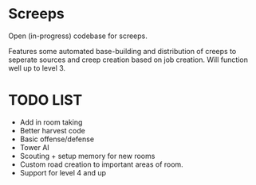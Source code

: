 # Screeps

Open (in-progress) codebase for screeps.

Features some automated base-building and distribution of creeps to seperate sources and creep creation based on
job creation. Will function well up to level 3.

# TODO LIST
- Add in room taking
- Better harvest code
- Basic offense/defense
- Tower AI
- Scouting + setup memory for new rooms
- Custom road creation to important areas of room.
- Support for level 4 and up
